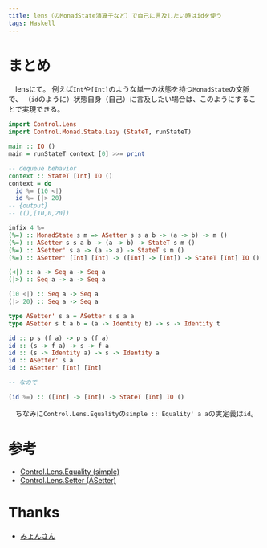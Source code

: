 ```yaml
---
title: lens（のMonadState演算子など）で自己に言及したい時はidを使う
tags: Haskell
---
```

# まとめ
　lensにて。
例えば`Int`や`[Int]`のような単一の状態を持つ`MonadState`の文脈で、
（`id`のように）状態自身（自己）に言及したい場合は、このようにすることで実現できる。

```haskell
import Control.Lens
import Control.Monad.State.Lazy (StateT, runStateT)

main :: IO ()
main = runStateT context [0] >>= print

-- dequeue behavior
context :: StateT [Int] IO ()
context = do
  id %= (10 <|)
  id %= (|> 20)
-- {output}
-- ((),[10,0,20])
```

```haskell
infix 4 %=
(%=) :: MonadState s m => ASetter s s a b -> (a -> b) -> m ()
(%=) :: ASetter s s a b -> (a -> b) -> StateT s m ()
(%=) :: ASetter' s a -> (a -> a) -> StateT s m ()
(%=) :: ASetter' [Int] [Int] -> ([Int] -> [Int]) -> StateT [Int] IO ()

(<|) :: a -> Seq a -> Seq a
(|>) :: Seq a -> a -> Seq a

(10 <|) :: Seq a -> Seq a
(|> 20) :: Seq a -> Seq a

type ASetter' s a = ASetter s s a a
type ASetter s t a b = (a -> Identity b) -> s -> Identity t

id :: p s (f a) -> p s (f a)
id :: (s -> f a) -> s -> f a
id :: (s -> Identity a) -> s -> Identity a
id :: ASetter' s a
id :: ASetter' [Int] [Int]

-- なので

(id %=) :: ([Int] -> [Int]) -> StateT [Int] IO ()
```


　ちなみに`Control.Lens.Equality`の`simple :: Equality' a a`の実定義は`id`。


# 参考

- [Control.Lens.Equality (simple)](https://www.stackage.org/haddock/lts-9.10/lens-4.15.4/Control-Lens-Equality.html#v:simple)
- [Control.Lens.Setter (ASetter)](https://www.stackage.org/haddock/lts-9.10/lens-4.15.4/Control-Lens-Setter.html#t:ASetter)


# Thanks

- [みょんさん](https://myuon.github.io/)
